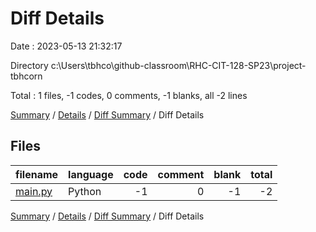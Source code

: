# Diff Details

Date : 2023-05-13 21:32:17

Directory c:\\Users\\tbhco\\github-classroom\\RHC-CIT-128-SP23\\project-tbhcorn

Total : 1 files,  -1 codes, 0 comments, -1 blanks, all -2 lines

[Summary](results.md) / [Details](details.md) / [Diff Summary](diff.md) / Diff Details

## Files
| filename | language | code | comment | blank | total |
| :--- | :--- | ---: | ---: | ---: | ---: |
| [main.py](/main.py) | Python | -1 | 0 | -1 | -2 |

[Summary](results.md) / [Details](details.md) / [Diff Summary](diff.md) / Diff Details